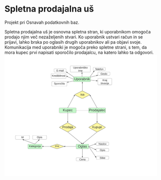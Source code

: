 # Spletna prodajalna uš
Projekt pri Osnavah podatkovnih baz.

Spletna prodajalna uš je osnovna spletna stran, ki uporabnikom omogoča prodajo njim več nezaželjenih stvari. Ko uporabnik ustvari račun in se prijavi, lahko brska po oglasih drugih uporabnikov ali pa objavi svoje. Komunikacija med uporabniki je mogoča preko spletne strani, s tem, da mora kupec prvi napisati sporočilo prodajalcu, na katero lahko ta odgovori. 
![ER diagram (dopolni)](ERdiagram.png)



